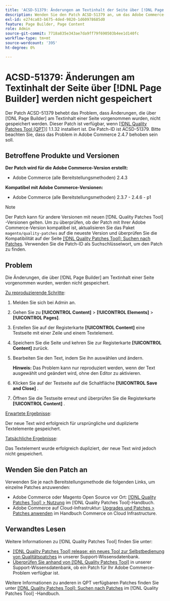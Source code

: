 ```yaml
---
title: 'ACSD-51379: Änderungen am Textinhalt der Seite über [!DNL Page Builder] werden nicht gespeichert'
description: Wenden Sie den Patch ACSD-51379 an, um das Adobe Commerce-Problem zu beheben, bei dem die über [!DNL Page Builder] vorgenommenen Änderungen am Textinhalt einer Seite nicht gespeichert werden.
exl-id: e274ca03-b675-4ded-9820-1d60978685d0
feature: Page Builder, Page Content
role: Admin
source-git-commit: 7718a835e343ae7da9ff79f690503b4ee1d140fc
workflow-type: tm+mt
source-wordcount: '395'
ht-degree: 0%

---
```


# ACSD-51379: Änderungen am Textinhalt der Seite über [!DNL Page Builder] werden nicht gespeichert

Der Patch ACSD-51379 behebt das Problem, dass Änderungen, die über [!DNL Page Builder] am Textinhalt einer Seite vorgenommen wurden, nicht gespeichert werden. Dieser Patch ist verfügbar, wenn [[!DNL Quality Patches Tool (QPT)]](/help/announcements/adobe-commerce-announcements/magento-quality-patches-released-new-tool-to-self-serve-quality-patches.md) 1.1.32 installiert ist. Die Patch-ID ist ACSD-51379. Bitte beachten Sie, dass das Problem in Adobe Commerce 2.4.7 behoben sein soll.

## Betroffene Produkte und Versionen

**Der Patch wird für die Adobe Commerce-Version erstellt:**

* Adobe Commerce (alle Bereitstellungsmethoden) 2.4.3

**Kompatibel mit Adobe Commerce-Versionen:**

* Adobe Commerce (alle Bereitstellungsmethoden) 2.3.7 - 2.4.6 - p1

>[!NOTE]
>
>Der Patch kann für andere Versionen mit neuen [!DNL Quality Patches Tool] -Versionen gelten. Um zu überprüfen, ob der Patch mit Ihrer Adobe Commerce-Version kompatibel ist, aktualisieren Sie das Paket `magento/quality-patches` auf die neueste Version und überprüfen Sie die Kompatibilität auf der Seite [[!DNL Quality Patches Tool]: Suchen nach Patches](https://experienceleague.adobe.com/tools/commerce-quality-patches/index.html). Verwenden Sie die Patch-ID als Suchschlüsselwort, um den Patch zu finden.

## Problem

Die Änderungen, die über [!DNL Page Builder] am Textinhalt einer Seite vorgenommen wurden, werden nicht gespeichert.

<u>Zu reproduzierende Schritte</u>:

1. Melden Sie sich bei Admin an.
1. Gehen Sie zu **[!UICONTROL Content]** > **[!UICONTROL Elements]** > **[!UICONTROL Pages]**.
1. Erstellen Sie auf der Registerkarte **[!UICONTROL Content]** eine Testseite mit einer Zeile und einem Textelement.
1. Speichern Sie die Seite und kehren Sie zur Registerkarte **[!UICONTROL Content]** zurück.
1. Bearbeiten Sie den Text, indem Sie ihn auswählen und ändern.

   **Hinweis:** Das Problem kann nur reproduziert werden, wenn der Text ausgewählt und geändert wird, ohne den Editor zu aktivieren.

1. Klicken Sie auf der Testseite auf die Schaltfläche **[!UICONTROL Save and Close]** .
1. Öffnen Sie die Testseite erneut und überprüfen Sie die Registerkarte **[!UICONTROL Content]** .

<u>Erwartete Ergebnisse</u>:

Der neue Text wird erfolgreich für ursprüngliche und duplizierte Textelemente gespeichert.

<u>Tatsächliche Ergebnisse</u>:

Das Textelement wurde erfolgreich dupliziert, der neue Text wird jedoch nicht gespeichert.

## Wenden Sie den Patch an

Verwenden Sie je nach Bereitstellungsmethode die folgenden Links, um einzelne Patches anzuwenden:

* Adobe Commerce oder Magento Open Source vor Ort: [[!DNL Quality Patches Tool] > Nutzung](https://experienceleague.adobe.com/docs/commerce-operations/tools/quality-patches-tool/usage.html) im [!DNL Quality Patches Tool]-Handbuch.
* Adobe Commerce auf Cloud-Infrastruktur: [Upgrades und Patches > Patches anwenden](https://experienceleague.adobe.com/docs/commerce-cloud-service/user-guide/develop/upgrade/apply-patches.html) im Handbuch Commerce on Cloud Infrastructure.

## Verwandtes Lesen

Weitere Informationen zu [!DNL Quality Patches Tool] finden Sie unter:

* [[!DNL Quality Patches Tool] release: ein neues Tool zur Selbstbedienung von Qualitätspatches](/help/announcements/adobe-commerce-announcements/magento-quality-patches-released-new-tool-to-self-serve-quality-patches.md) in unserer Support-Wissensdatenbank.
* [Überprüfen Sie anhand von  [!DNL Quality Patches Tool]](/help/support-tools/patches-available-in-qpt-tool/check-patch-for-magento-issue-with-magento-quality-patches.md) in unserer Support-Wissensdatenbank, ob ein Patch für Ihr Adobe Commerce-Problem verfügbar ist.

Weitere Informationen zu anderen in QPT verfügbaren Patches finden Sie unter [[!DNL Quality Patches Tool]: Suchen nach Patches](https://experienceleague.adobe.com/tools/commerce-quality-patches/index.html) im [!DNL Quality Patches Tool] -Handbuch.
